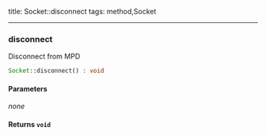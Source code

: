 title: Socket::disconnect
tags: method,Socket

---

<div class="method">
<h3 class="method-name">disconnect</h3>
<p>Disconnect from MPD<br></p>

```php
Socket::disconnect() : void
```

#### Parameters

*none*


#### Returns `void`




</div>